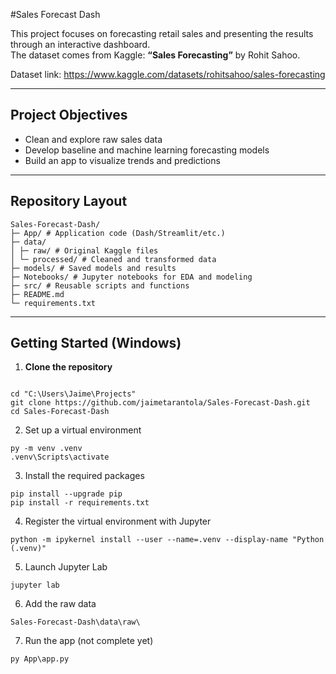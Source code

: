 #Sales Forecast Dash

This project focuses on forecasting retail sales and presenting the results through an interactive dashboard.  
The dataset comes from Kaggle: **“Sales Forecasting”** by Rohit Sahoo.  

Dataset link: https://www.kaggle.com/datasets/rohitsahoo/sales-forecasting

---

## Project Objectives
- Clean and explore raw sales data  
- Develop baseline and machine learning forecasting models  
- Build an app to visualize trends and predictions  

---

## Repository Layout
```
Sales-Forecast-Dash/
├─ App/ # Application code (Dash/Streamlit/etc.)
├─ data/
│ ├─ raw/ # Original Kaggle files
│ └─ processed/ # Cleaned and transformed data
├─ models/ # Saved models and results
├─ Notebooks/ # Jupyter notebooks for EDA and modeling
├─ src/ # Reusable scripts and functions
├─ README.md
└─ requirements.txt
```
---

## Getting Started (Windows)

1. **Clone the repository**

```

cd "C:\Users\Jaime\Projects"
git clone https://github.com/jaimetarantola/Sales-Forecast-Dash.git
cd Sales-Forecast-Dash

```
2. Set up a virtual environment
```
py -m venv .venv
.venv\Scripts\activate
```

3. Install the required packages
```
pip install --upgrade pip
pip install -r requirements.txt
```

4. Register the virtual environment with Jupyter
```
python -m ipykernel install --user --name=.venv --display-name "Python (.venv)"
```

5. Launch Jupyter Lab
```
jupyter lab
```
6. Add the raw data
```
Sales-Forecast-Dash\data\raw\
```

7. Run the app (not complete yet)
```
py App\app.py
```
